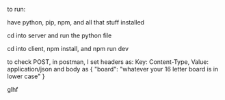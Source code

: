 to run:

have python, pip, npm, and all that stuff installed

cd into server and run the python file


cd into client, npm install, and npm run dev

to check POST, in postman, I set headers as: Key: Content-Type, Value: application/json
and body as { "board": "whatever your 16 letter board is in lower case" }

glhf

